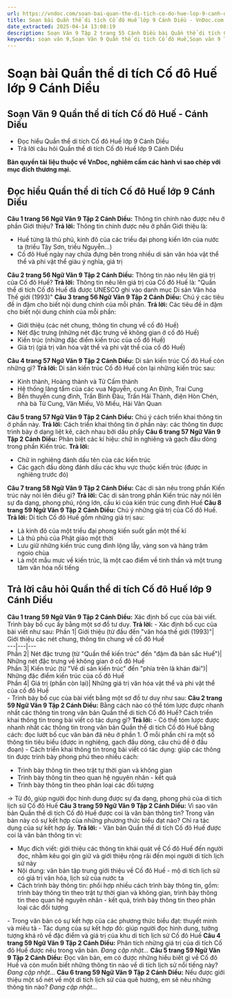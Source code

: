 ```yaml
---
url: https://vndoc.com/soan-bai-quan-the-di-tich-co-do-hue-lop-9-canh-dieu-322640
title: Soạn bài Quần thể di tích Cố đô Huế lớp 9 Cánh Diều - VnDoc.com
date_extracted: 2025-04-14 13:08:19
description: Soạn Văn 9 Tập 2 trang 55 Cánh Diều bài Quần thể di tích Cố đô Huế gồm phần trả lời chi tiết, đầy đủ, bám sát các câu hỏi, yêu cầu trong SGK (chỉ có trên VnDoc). Mời các bạn tham khảo.
keywords: soạn văn 9,Soạn Văn 9 Quần thể di tích Cố đô Huế,Soạn văn 9 Tập 2 trang 55 Cánh Diều,Quần thể di tích Cố đô Huế lớp 9,Soạn bài Quần thể di tích Cố đô Huế lớp 9 Cánh Diều,Soạn Văn 9 Quần thể di tích Cố đô Huế Cánh Diều,Quần thể di tích Cố đô Huế lớp 9 Cánh Diều,Quần thể di tích Cố đô Huế trang 55 lớp 9,văn 9,ngữ văn 9,soạn văn 9 Cánh Diều,soạn văn 9 tập 2,giải văn 9,soạn ngữ văn 9,giải ngữ văn 9,giải sgk ngữ văn 9
---
```


# Soạn bài Quần thể di tích Cố đô Huế lớp 9 Cánh Diều
## **Soạn Văn 9 Quần thể di tích Cố đô Huế - Cánh Diều**
  * Đọc hiểu Quần thể di tích Cố đô Huế lớp 9 Cánh Diều
  * Trả lời câu hỏi Quần thể di tích Cố đô Huế lớp 9 Cánh Diều

**Bản quyền tài liệu thuộc về VnDoc, nghiêm cấm các hành vi sao chép với mục đích thương mại.**
## **Đọc hiểu Quần thể di tích Cố đô Huế lớp 9 Cánh Diều**
**Câu 1 trang 56 Ngữ Văn 9 Tập 2 Cánh Diều:** Thông tin chính nào được nêu ở phần Giới thiệu?
**Trả lời:**
Thông tin chính được nêu ở phần Giới thiệu là:
  * Huế từng là thủ phủ, kinh đô của các triều đại phong kiến lớn của nước ta \(triều Tây Sơn, triều Nguyễn...\)
  * Cố đô Huế ngày nay chứa đựng bên trong nhiều di sản văn hóa vật thể thể và phi vật thể giàu ý nghĩa, giá trị

**Câu 2 trang 56 Ngữ Văn 9 Tập 2 Cánh Diều:** Thông tin nào nêu lên giá trị của Cố đô Huế?
**Trả lời:**
Thông tin nêu lên giá trị của Cố đô Huế là: "Quần thể di tích Cố đô Huế đã được UNESCO ghi vào danh mục Di sản Văn hóa Thế giới \(1993\)"
**Câu 3 trang 56 Ngữ Văn 9 Tập 2 Cánh Diều:** Chú ý các tiêu đề in đậm cho biết nội dung chính của mỗi phần.
**Trả lời:**
Các tiêu đề in đậm cho biết nội dung chính của mỗi phần:
  * Giới thiệu \(các nét chung, thông tin chung về cố đô Huế\)
  * Nét đặc trưng \(những nét đặc trưng về không gian ở cố đô Huế\)
  * Kiến trúc \(những đặc điểm kiến trúc của cố đô Huế\)
  * Giá trị \(giá trị văn hóa vật thể và phi vật thể của cố đô Huế\)

**Câu 4 trang 57 Ngữ Văn 9 Tập 2 Cánh Diều:** Di sản kiến trúc Cố đô Huế còn những gì?
**Trả lời:**
Di sản kiến trúc Cố đô Huế còn lại những kiến trúc sau:
  * Kinh thành, Hoàng thành và Tử Cấm thành
  * Hệ thống lăng tẩm của các vua Nguyễn, cung An Định, Trai Cung
  * Bến thuyền cung đình, Trần Bình Đàu, Trấn Hải Thành, điện Hòn Chén, nhà bà Từ Cung, Văn Miếu, Võ Miếu, Hải Vân Quan

**Câu 5 trang 57 Ngữ Văn 9 Tập 2 Cánh Diều:** Chú ý cách triển khai thông tin ở phần này.
**Trả lời:**
Cách triển khai thông tin ở phần này: các thông tin được trình bày ở dạng liệt kê, cách nhau bởi dấu phẩy
**Câu 6 trang 57 Ngữ Văn 9 Tập 2 Cánh Diều:** Phân biệt các kí hiệu: chữ in nghiêng và gạch đầu dòng trong phần Kiến trúc.
**Trả lời:**
  * Chữ in nghiêng đánh dấu tên của các kiến trúc
  * Các gạch đầu dòng đánh dấu các khu vực thuộc kiến trúc \(được in nghiêng trước đó\)

**Câu 7 trang 58 Ngữ Văn 9 Tập 2 Cánh Diều:** Các di sản nêu trong phần Kiến trúc này nói lên điều gì?
**Trả lời:**
Các di sản trong phần Kiến trúc này nói lên sự đa dạng, phong phú, rộng lớn, cầu kì của kiến trúc cung đình Huế
**Câu 8 trang 59 Ngữ Văn 9 Tập 2 Cánh Diều:** Chú ý những giá trị của Cố đô Huế.
**Trả lời:**
Di tích Cố đô Huế gồm những giá trị sau:
  * Là kinh đô của một triều đại phong kiến suốt gần một thế kỉ
  * Là thủ phủ của Phật giáo một thời
  * Lưu giữ những kiến trúc cung đình lộng lẫy, vàng son và hàng trăm ngoio chùa
  * Là một mẫu mưc về kiến trúc, là một cao điểm về tinh thần và một trung tâm văn hóa nổi tiếng

## **Trả lời câu hỏi Quần thể di tích Cố đô Huế lớp 9 Cánh Diều**
**Câu 1 trang 59 Ngữ Văn 9 Tập 2 Cánh Diều:** Xác định bố cục của bài viết. Trình bày bố cục ấy bằng một sơ đồ tư duy.
**Trả lời:**
\- Xác định bố cục của bài viết như sau:
Phần 1| Giới thiệu \(từ đầu đến "văn hóa thế giới \(1993\)"| Giới thiệu các nét chung, thông tin chung về cố đô Huế  
---|---|---  
Phần 2| Nét đặc trưng \(từ "Quần thể kiến trúc" đến "đậm đà bản sắc Huế"\)| Những nét đặc trưng về không gian ở cố đô Huế  
Phần 3| Kiến trúc \(từ "Về di sản kiến trúc" đến "phía trên là khán đài"\)| Những đặc điểm kiến trúc của cố đô Huế  
Phần 4| Giá trị \(phần còn lại\)| Những giá trị văn hóa vật thể và phi vật thể của cố đô Huế  
\- Trình bày bố cục của bài viết bằng một sơ đồ tư duy như sau:
**Câu 2 trang 59 Ngữ Văn 9 Tập 2 Cánh Diều:** Bằng cách nào có thể tóm lược được nhanh nhất các thông tin trong văn bản Quần thể di tích Cố đô Huế? Cách triển khai thông tin trong bài viết có tác dụng gì?
**Trả lời:**
\- Có thể tóm lược được nhanh nhất các thông tin trong văn bản Quần thể di tích Cố đô Huế bằng cách: đọc lướt bố cục văn bản đã nêu ở phần 1. Ở mỗi phần chỉ ra một số thông tin tiêu biểu \(được in nghiêng, gạch đầu dòng, câu chủ đề ở đầu đoạn\)
\- Cách triển khai thông tin trong bài viết có tác dụng: giúp các thông tin được trình bày phong phú theo nhiều cách:
  * Trình bày thông tin theo trật tự thời gian và không gian
  * Trình bày thông tin theo quan hệ nguyên nhân - kết quả
  * Trình bày thông tin theo phân loại các đối tượng

→ Từ đó, giúp người đọc hình dung được sự đa dạng, phong phú của di tích lịch sử Cố đô Huế
**Câu 3 trang 59 Ngữ Văn 9 Tập 2 Cánh Diều:** Vì sao văn bản Quần thể di tích Cố đô Huế được coi là văn bản thông tin? Trong văn bản này có sự kết hợp của những phương thức biểu đạt nào? Chỉ ra tác dụng của sự kết hợp ấy.
**Trả lời:**
\- Văn bản Quần thể di tích Cố đô Huế được coi là văn bản thông tin vì:
  * Mục đích viết: giới thiệu các thông tin khái quát về Cố đô Huế đến người đọc, nhằm kêu gọi gìn giữ và giới thiệu rộng rãi đến mọi người di tích lịch sử này
  * Nội dung: văn bản tập trung giới thiệu về Cố đô Huế - mộ di tích lịch sử có giá trị văn hóa, lịch sử của nước ta
  * Cách trình bày thông tin: phối hợp nhiều cách trình bày thông tin, gồm: trình bày thông tin theo trật tự thời gian và không gian, trình bày thông tin theo quan hệ nguyên nhân - kết quả, trình bày thông tin theo phân loại các đối tượng

\- Trong văn bản có sự kết hợp của các phương thức biểu đạt: thuyết minh và miêu tả
\- Tác dụng của sự kết hợp đó: giúp người đọc hình dung, tưởng tượng khá rõ về đặc điểm và giá trị của khu di tích lịch sử Cố đô Huế
**Câu 4 trang 59 Ngữ Văn 9 Tập 2 Cánh Diều:** Phân tích những giá trị của di tích Cố đô Huế được nêu trong văn bản.
_Đang cập nhật..._
**Câu 5 trang 59 Ngữ Văn 9 Tập 2 Cánh Diều:** Đọc văn bản, em có được những hiểu biết gì về Cố đô Huế và còn muốn biết những thông tin nào về di tích lịch sử nổi tiếng này?
_Đang cập nhật..._
**Câu 6 trang 59 Ngữ Văn 9 Tập 2 Cánh Diều:** Nếu được giới thiệu một số nét về một di tích lịch sử của quê hương, em sẽ nêu những thông tin nào?
_Đang cập nhật..._
